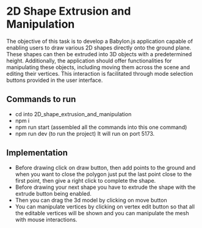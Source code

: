 # 2D Shape Extrusion and Manipulation
The objective of this task is to develop a Babylon.js application capable of enabling users to draw various 2D shapes directly onto the ground plane. These shapes can then be extruded into 3D objects with a predetermined height. Additionally, the application should offer functionalities for manipulating these objects, including moving them across the scene and editing their vertices. This interaction is facilitated through mode selection buttons provided in the user interface.
## Commands to run
- cd into 2D_shape_extrusion_and_manipulation
- npm i
- npm run start (assembled all the commands into this one command)
- npm run dev (to run the project)
It will run on port 5173.

## Implementation
- Before drawing click on draw button, then add points to the ground and when you want to close the polygon just put the last point close to the first point, then give a right click to complete the shape.
- Before drawing your next shape you have to extrude the shape with the extrude button being enabled.
- Then you can drag the 3d model by clicking on move button
- You can manipulate vertices by clicking on vertex edit button so that all the editable vertices will be shown and you can manipulate the mesh with mouse interactions.
